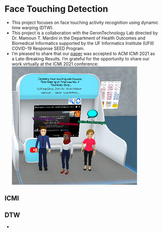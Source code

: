 # Face Touching Detection

- This project focuses on face touching activity recognition using dynamic time warping (DTW).
- This project is a collaboration with the GeronTechnology Lab directed by Dr. Mamoun T. Mardini in the Department of Health Outcomes and Biomedical Informatics supported by the UF Informatics Institute (UFII) COVID-19 Response SEED Program.
- I’m pleased to share that our [paper](./face-touching.pdf) was accepted to ACM ICMI 2021 as a Late-Breaking Results. I’m grateful for the opportunity to share our work virtually at the ICMI 2021 conference:
![ICMI2021](./virtual-icmi.png)

## ICMI 

## DTW

- 
